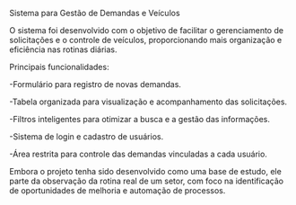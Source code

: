 Sistema para Gestão de Demandas e Veículos

O sistema foi desenvolvido com o objetivo de facilitar o gerenciamento de solicitações e o controle de veículos, proporcionando mais organização e eficiência nas rotinas diárias.

Principais funcionalidades:

-Formulário para registro de novas demandas.

-Tabela organizada para visualização e acompanhamento das solicitações.

-Filtros inteligentes para otimizar a busca e a gestão das informações.

-Sistema de login e cadastro de usuários.

-Área restrita para controle das demandas vinculadas a cada usuário.

Embora o projeto tenha sido desenvolvido como uma base de estudo, ele parte da observação da rotina real de um setor, com foco na identificação de oportunidades de melhoria e automação de processos.